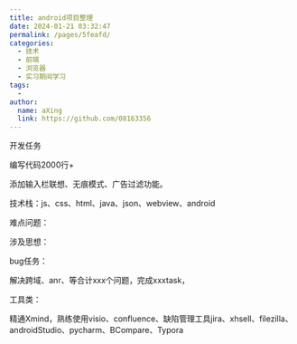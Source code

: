 ```yaml
---
title: android项目整理
date: 2024-01-21 03:32:47
permalink: /pages/5feafd/
categories:
  - 技术
  - 前端
  - 浏览器
  - 实习期间学习
tags:
  - 
author: 
  name: aXing
  link: https://github.com/08163356
---
```

开发任务

编写代码2000行+

添加输入栏联想、无痕模式、广告过滤功能。

技术栈：js、css、html、java、json、webview、android

难点问题：

涉及思想：

bug任务：

<!-- more -->
解决跨域、anr、等合计xxx个问题，完成xxxtask，

工具类：

精通Xmind，熟练使用visio、confluence、缺陷管理工具jira、xhsell、filezilla、androidStudio、pycharm、BCompare、Typora